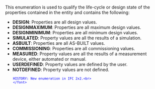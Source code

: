 ﻿This enumeration is used to qualify the life-cycle or design state of the properties contained in the entity and contains the following:

* **DESIGN**: Properties are all design values.
* **DESIGNMAXIMUM**: Properties are all maximum design values.
* **DESIGNMINIMUM**: Properties are all minimum design values.
* **SIMULATED**: Property values are all the results of a simulation.
* **ASBUILT**: Properties are all AS-BUILT values.
* **COMMISSIONING**: Properties are all commissioning values.
* **MEASURED**: Property values are all the results of a measurement device, either automated or manual.
* **USERDEFINED**: Property values are defined by the user.
* **NOTDEFINED**: Property values are not defined.

> <font color="#0000ff" size="-1">
    	HISTORY: New enumeration in IFC 2x2.<br>
    	</font>